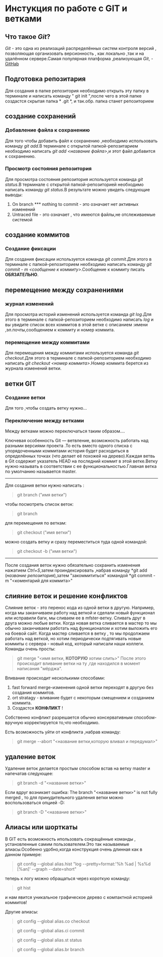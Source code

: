# Инстукция по работе с GIT и ветками
## Что такое *Git*?
*Git* - это одна из реализаций распределённых систем контроля версий , позволяющая организовать версионность , как локально ,так и на удалённом сервере.Самая популярная платформа ,реализующая *Git*, - [GitHab](https://github.com)
## Подготовка репозитария
Для создания в папке репозитория необходимо открыть эту папку в терминале  и написать команду " git init ",после чего в этой папке создастся скрытая папка * .git *, и так.обр. папка станет репозиторием

## создание сохранений


### Добавление файла к сохранению
Для того чтобы добавить файл к сохранению ,необходимо использовать команду *git add*.В терминале с открытой папкой-репозитарием необходимо написать *git add <название файла>*,и этот файл добавится к сохранению.

### Просмотр состояния репозитория
Для просмотра состояния репозитория используется команда *git status*.В терминале с открытой папкой-репозиторией необходимо написать команду *git status*.В результате можно увидеть следующие выводы:
1. On branch *** nothing to commit - это означает нет активных изменений
2. Untraced file - это означает , что имеются файлы,не отслеживаемые системой 

## создание коммитов
### Создание фиксации
Для создания фиксации используется команда *git commit*.Для этого в терминале с папкой-репозиторием необходимо написать команду *git commit - m <сообщение к коммиту>*.Сообщение к коммиту писать **ОБЯЗАТЕЛЬНО**.


## перемещение между сохранениями

### журнал изменений
Для просмотра историй изменений  используется команда *git log*.Для этого в терминале с папкой-репозиторием необходимо написать *log* и вы увидите список всех коммитов в этой ветке с описанием :имени ,эл.почты,сообщением к коммиту и номер коммита.

### перемещение между коммитами
Для перемещения между коммитами используется команда *git checkout*.Для этого в терминале с папкой-репозиторием необходимо написать *git checkout <номер коммита>*.Номер коммита берется из журнала изменений ветки.

## ветки GIT
### Создание ветки 
Для того ,чтобы создать ветку нужно...

### Переключение между ветками

Между ветками можно переключаться таким образом....



Ключевая особенность Git — ветвление, возможность работать над разными версиями проекта .То есть вместо одного списка с упорядоченными коммитами история будет расходиться в определённых точках (что делает её похожей на дерево).Каждая ветвь в Git содержит  указатель HEAD на последний коммит в этой ветке.Ветку нужно называть в соответствии с ее функциональностью.Главная ветка по умолчанию называется master.
___

Для создания ветки нужно написать :
>git branch ("имя ветки")

чтобы посмотреть список веток:
>git branch


для перемещения по веткам:
>git checkout ("имя ветки")

можно создать ветку и сразу переместиться туда одной командой:
>git checkout -b ("имя ветки")

---

После создания веток нужно обязательно сохранить изменения нажатием *Ctrl+S*,затем проиндексировать ,набрав команду *git add (*название репозитория*),затем "закоммититься" командой *git commit - m "<коментарий для коммита>"


## слияние веток  и решение конфликтов
Слияние веток - это перенос кода из одной ветки в другую.
Например, когда мы заканчиваем работу над веткой и сделали новый функционал или исправили баги, мы сливаем ее в mfster-ветку.
Сливать друг в друга можно любые ветки. Когда новая ветка сливается в мастер то мы обычно заканчиваем  работать над функционалом и хотим выложить его на боевой сайт. 
Когда мастер сливается в ветку , то мы продолжаем работать над веткой, но хотим периодически подтягивать новые коммиты с сервера - новый код, который написали наши коллеги.
Команды очень просты:
>git merge "<имя ветки, **КОТОРУЮ** хотим слить>"
После этого происходит вливание ветки на ту ,где находился в момент написания "мёрджа".

Вливание происходит несколькими способами:
1. fast forward merge-изменения одной ветки переходят в другую без создания коммитов.
2. ort stratagy - вливание будет с некоторым смещением и созданием коммита.
3. Создастся **КОНФЛИКТ** !

Собственно конфликт разрешается обычно консервативным способом-вручную корректируется то,что необходимо.

Есть возможность уйти от конфликта ,набрав команду:
>git merge --abort "<название ветки,которую вливал и передумал>"

## удаление веток
Удаление веток делается простым способом встав на ветку master и напечатав следующее:
>git branch -d "<название ветки>"

Если вдруг возникает ошибка: The branch "<название ветки>" is not fully merged , то для принудительного удаления ветки можно воспользоваться опцией -D:
>git branch -D "<название ветки>"

## Алиасы или шорткаты
В GIT есть возможность ипользовать сокращённые команды , установленные самим пользователем.Это так называемые алиасы.Особенно удобно,когда конструкция очень длинная как в данном примере:
>git config --global alias.hist "log --pretty=format:'%h %ad | %s%d [%an]' --graph --date=short"

теперь к логу можно обращаться через короткую команду:
>git hist

и нам явится уникальное графическое дерево с компактной историей коммитов!

Другие алиасы:
>git config --global alias.co checkout

>git config --global alias.ci commit

>git config --global alias.st status

>git config --global alias.br branch
